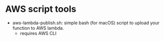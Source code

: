 # AWS script tools
- aws-lambda-publish.sh: simple bash (for macOS) script to upload your function to AWS lambda.
   - requires AWS CLI
